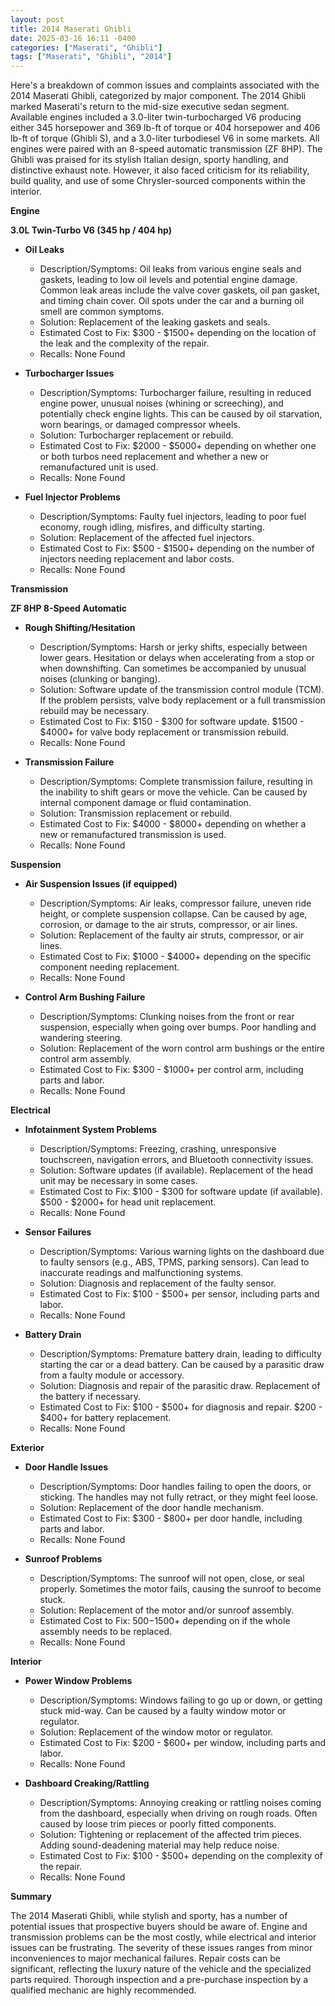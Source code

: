 ```yaml
---
layout: post
title: 2014 Maserati Ghibli
date: 2025-03-16 16:11 -0400
categories: ["Maserati", "Ghibli"]
tags: ["Maserati", "Ghibli", "2014"]
---
```

Here's a breakdown of common issues and complaints associated with the 2014 Maserati Ghibli, categorized by major component. The 2014 Ghibli marked Maserati's return to the mid-size executive sedan segment. Available engines included a 3.0-liter twin-turbocharged V6 producing either 345 horsepower and 369 lb-ft of torque or 404 horsepower and 406 lb-ft of torque (Ghibli S), and a 3.0-liter turbodiesel V6 in some markets. All engines were paired with an 8-speed automatic transmission (ZF 8HP). The Ghibli was praised for its stylish Italian design, sporty handling, and distinctive exhaust note. However, it also faced criticism for its reliability, build quality, and use of some Chrysler-sourced components within the interior.

**Engine**

**3.0L Twin-Turbo V6 (345 hp / 404 hp)**

*   **Oil Leaks**
    *   Description/Symptoms: Oil leaks from various engine seals and gaskets, leading to low oil levels and potential engine damage. Common leak areas include the valve cover gaskets, oil pan gasket, and timing chain cover. Oil spots under the car and a burning oil smell are common symptoms.
    *   Solution: Replacement of the leaking gaskets and seals.
    *   Estimated Cost to Fix: $300 - $1500+ depending on the location of the leak and the complexity of the repair.
    * Recalls: None Found

*   **Turbocharger Issues**
    *   Description/Symptoms: Turbocharger failure, resulting in reduced engine power, unusual noises (whining or screeching), and potentially check engine lights. This can be caused by oil starvation, worn bearings, or damaged compressor wheels.
    *   Solution: Turbocharger replacement or rebuild.
    *   Estimated Cost to Fix: $2000 - $5000+ depending on whether one or both turbos need replacement and whether a new or remanufactured unit is used.
    *   Recalls: None Found

*   **Fuel Injector Problems**
    *   Description/Symptoms: Faulty fuel injectors, leading to poor fuel economy, rough idling, misfires, and difficulty starting.
    *   Solution: Replacement of the affected fuel injectors.
    *   Estimated Cost to Fix: $500 - $1500+ depending on the number of injectors needing replacement and labor costs.
    * Recalls: None Found

**Transmission**

**ZF 8HP 8-Speed Automatic**

*   **Rough Shifting/Hesitation**
    *   Description/Symptoms: Harsh or jerky shifts, especially between lower gears. Hesitation or delays when accelerating from a stop or when downshifting. Can sometimes be accompanied by unusual noises (clunking or banging).
    *   Solution: Software update of the transmission control module (TCM). If the problem persists, valve body replacement or a full transmission rebuild may be necessary.
    *   Estimated Cost to Fix: $150 - $300 for software update. $1500 - $4000+ for valve body replacement or transmission rebuild.
     * Recalls: None Found

*   **Transmission Failure**
    *   Description/Symptoms: Complete transmission failure, resulting in the inability to shift gears or move the vehicle. Can be caused by internal component damage or fluid contamination.
    *   Solution: Transmission replacement or rebuild.
    *   Estimated Cost to Fix: $4000 - $8000+ depending on whether a new or remanufactured transmission is used.
    *   Recalls: None Found

**Suspension**

*   **Air Suspension Issues (if equipped)**
    *   Description/Symptoms: Air leaks, compressor failure, uneven ride height, or complete suspension collapse. Can be caused by age, corrosion, or damage to the air struts, compressor, or air lines.
    *   Solution: Replacement of the faulty air struts, compressor, or air lines.
    *   Estimated Cost to Fix: $1000 - $4000+ depending on the specific component needing replacement.
    * Recalls: None Found

*   **Control Arm Bushing Failure**
    *   Description/Symptoms: Clunking noises from the front or rear suspension, especially when going over bumps. Poor handling and wandering steering.
    *   Solution: Replacement of the worn control arm bushings or the entire control arm assembly.
    *   Estimated Cost to Fix: $300 - $1000+ per control arm, including parts and labor.
    * Recalls: None Found

**Electrical**

*   **Infotainment System Problems**
    *   Description/Symptoms: Freezing, crashing, unresponsive touchscreen, navigation errors, and Bluetooth connectivity issues.
    *   Solution: Software updates (if available). Replacement of the head unit may be necessary in some cases.
    *   Estimated Cost to Fix: $100 - $300 for software update (if available). $500 - $2000+ for head unit replacement.
    * Recalls: None Found

*   **Sensor Failures**
    *   Description/Symptoms: Various warning lights on the dashboard due to faulty sensors (e.g., ABS, TPMS, parking sensors). Can lead to inaccurate readings and malfunctioning systems.
    *   Solution: Diagnosis and replacement of the faulty sensor.
    *   Estimated Cost to Fix: $100 - $500+ per sensor, including parts and labor.
    * Recalls: None Found

*   **Battery Drain**
    *   Description/Symptoms: Premature battery drain, leading to difficulty starting the car or a dead battery. Can be caused by a parasitic draw from a faulty module or accessory.
    *   Solution: Diagnosis and repair of the parasitic draw. Replacement of the battery if necessary.
    *   Estimated Cost to Fix: $100 - $500+ for diagnosis and repair. $200 - $400+ for battery replacement.
    *   Recalls: None Found

**Exterior**

*   **Door Handle Issues**
    *   Description/Symptoms: Door handles failing to open the doors, or sticking. The handles may not fully retract, or they might feel loose.
    *   Solution: Replacement of the door handle mechanism.
    *   Estimated Cost to Fix: $300 - $800+ per door handle, including parts and labor.
    * Recalls: None Found

*   **Sunroof Problems**
    * Description/Symptoms: The sunroof will not open, close, or seal properly. Sometimes the motor fails, causing the sunroof to become stuck.
    * Solution: Replacement of the motor and/or sunroof assembly.
    * Estimated Cost to Fix: $500-$1500+ depending on if the whole assembly needs to be replaced.
    * Recalls: None Found

**Interior**

*   **Power Window Problems**
    *   Description/Symptoms: Windows failing to go up or down, or getting stuck mid-way. Can be caused by a faulty window motor or regulator.
    *   Solution: Replacement of the window motor or regulator.
    *   Estimated Cost to Fix: $200 - $600+ per window, including parts and labor.
    * Recalls: None Found

*   **Dashboard Creaking/Rattling**
    *   Description/Symptoms: Annoying creaking or rattling noises coming from the dashboard, especially when driving on rough roads. Often caused by loose trim pieces or poorly fitted components.
    *   Solution: Tightening or replacement of the affected trim pieces. Adding sound-deadening material may help reduce noise.
    *   Estimated Cost to Fix: $100 - $500+ depending on the complexity of the repair.
    * Recalls: None Found

**Summary**

The 2014 Maserati Ghibli, while stylish and sporty, has a number of potential issues that prospective buyers should be aware of. Engine and transmission problems can be the most costly, while electrical and interior issues can be frustrating. The severity of these issues ranges from minor inconveniences to major mechanical failures. Repair costs can be significant, reflecting the luxury nature of the vehicle and the specialized parts required. Thorough inspection and a pre-purchase inspection by a qualified mechanic are highly recommended.

